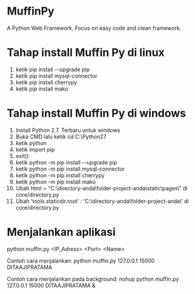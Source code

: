 # MuffinPy
A Python Web Framework. Focus on easy code and clean framework.

# Tahap install Muffin Py di linux

1. ketik pip install --upgrade pip
2. ketik pip install mysql-connector
3. ketik pip install cherrypy
4. ketik pip install mako

# Tahap install Muffin Py di windows

1. Install Python 2.7. Terbaru untuk windows
2. Buka CMD lalu ketik cd C:\Python27
3. ketik python
4. ketik import pip
5. exit()
6. ketik python -m pip install --upgrade pip
7. ketik python -m pip install mysql-connector
8. ketik python -m pip install cherrypy
9. ketik python -m pip install mako
10. Ubah html = "C:\directory-anda\folder-project-anda\static\pages\\" di core/directory.py
11. Ubah 'tools.staticdir.root'  : 'C:\directory-anda\folder-project-anda\\' di core/directory.py

# Menjalankan aplikasi

python muffin.py \<IP_Adress\> \<Port\> \<Name\>

Contoh cara menjalankan: 
python muffin.py 127.0.0.1 15000 DITAAJIPRATAMA

Contoh cara menjalankan pada background: 
nohup python muffin.py 127.0.0.1 15000 DITAAJIPRATAMA &
